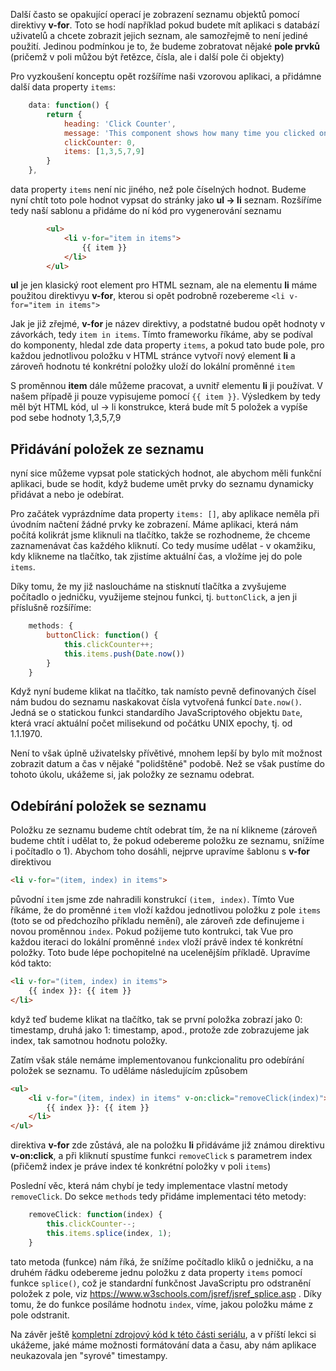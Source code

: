 Další často se opakující operací je zobrazení seznamu objektů pomocí direktivy **v-for**. Toto se hodí například pokud budete mít aplikaci s databází uživatelů a chcete zobrazit jejich seznam, ale samozřejmě to není jediné použití. Jedinou podmínkou je to, že budeme zobratovat nějaké **pole prvků** (pričemž v poli můžou být řetězce, čísla, ale i další pole či objekty)

Pro vyzkoušení konceptu opět rozšíříme naši vzorovou aplikaci, a přidámne další data property `items`:
``` js
    data: function() {
        return {
            heading: 'Click Counter',
            message: 'This component shows how many time you clicked on the button',
            clickCounter: 0,
            items: [1,3,5,7,9]
        }
    },
```
data property `items` není nic jiného, než pole číselných hodnot. Budeme nyní chtít toto pole hodnot vypsat do stránky jako **ul -> li** seznam. Rozšíříme tedy naší sablonu a přidáme do ní kód pro vygenerování seznamu
``` html
        <ul>
            <li v-for="item in items">
                {{ item }}
            </li>
        </ul>
```
**ul** je jen klasický root element pro HTML seznam, ale na elementu **li** máme použitou direktivyu **v-for**, kterou si opět podrobně rozebereme `<li v-for="item in items">`

Jak je již zřejmé, **v-for** je název direktivy, a podstatné budou opět hodnoty v závorkách, tedy `item in items`. Tímto frameworku říkáme, aby se podíval do komponenty, hledal zde data property `items`, a pokud tato bude pole, pro každou jednotlivou položku v HTML stránce vytvoří nový element **li** a zároveň hodnotu té konkrétní položky uloží do lokální proměnné `item`

S proměnnou **item** dále můžeme pracovat, a uvnitř elementu **li** ji používat. V našem případě ji pouze vypisujeme pomocí `{{ item }}`. Výsledkem by tedy měl být HTML kód, ul -> li konstrukce, která bude mít 5 položek a vypíše pod sebe hodnoty 1,3,5,7,9

## Přidávání položek ze seznamu
nyní sice můžeme vypsat pole statických hodnot, ale abychom měli funkční aplikaci, bude se hodit, když budeme umět prvky do seznamu dynamicky přidávat a nebo je odebírat.

Pro začátek vyprázdníme data property `items: []`, aby aplikace neměla při úvodním načtení žádné prvky ke zobrazení. Máme aplikaci, která nám počítá kolikrát jsme kliknuli na tlačítko, takže se rozhodneme, že chceme zaznamenávat čas každého kliknutí. Co tedy musíme udělat - v okamžiku, kdy klikneme na tlačítko, tak zjistíme aktuální čas, a vložíme jej do pole `items`.

Díky tomu, že my již nasloucháme na stisknutí tlačítka a zvyšujeme počítadlo o jedničku, využijeme stejnou funkci, tj. `buttonClick`, a jen ji příslušně rozšíříme:

``` js
    methods: {
        buttonClick: function() {
            this.clickCounter++;
            this.items.push(Date.now())
        }
    }
```
Když nyní budeme klikat na tlačítko, tak namísto pevně definovaných čísel nám budou do seznamu naskakovat čísla vytvořená funkcí `Date.now()`. Jedná se o statickou funkci standardího JavaScriptového objektu `Date`, která vrací aktuální počet milisekund od počátku UNIX epochy, tj. od 1.1.1970.

Není to však úplně uživatelsky přívětivé, mnohem lepší by bylo mít možnost zobrazit datum a čas v nějaké "polidštěné" podobě. Než se však pustíme do tohoto úkolu, ukážeme si, jak položky ze seznamu odebrat.

## Odebírání položek se seznamu
Položku ze seznamu budeme chtít odebrat tím, že na ní klikneme (zároveň budeme chtít i udělat to, že pokud odebereme položku ze seznamu, snížíme i počítadlo o 1). Abychom toho dosáhli, nejprve upravíme šablonu s **v-for** direktivou
``` html
<li v-for="(item, index) in items">
```
původní `item` jsme zde nahradili konstrukcí `(item, index)`. Tímto Vue říkáme, že do proměnné `item` vloží každou jednotlivou položku z pole `items` (toto se od předchozího příkladu nemění), ale zároveň zde definujeme i novou proměnnou `index`. Pokud požijeme tuto kontrukci, tak Vue pro každou iteraci do lokální proměnné `index` vloží právě index té konkrétní položky. Toto bude lépe pochopitelné na ucelenějším příkladě. Upravíme kód takto:
``` html
<li v-for="(item, index) in items">
    {{ index }}: {{ item }}
</li>
```
když teď budeme klikat na tlačítko, tak se první položka zobrazí jako 0: timestamp, druhá jako 1: timestamp, apod., protože zde zobrazujeme jak index, tak samotnou hodnotu položky.

Zatím však stále nemáme implementovanou funkcionalitu pro odebírání položek se seznamu. To uděláme následujícím způsobem
``` html
<ul>
    <li v-for="(item, index) in items" v-on:click="removeClick(index)">
        {{ index }}: {{ item }}
    </li>
</ul>
```
direktiva **v-for** zde zůstává, ale na položku **li** přidáváme již známou direktivu **v-on:click**, a při kliknutí spustíme funkci `removeClick` s parametrem index (přičemž index je práve index té konkrétní položky v poli `items`)

Poslední věc, která nám chybí je tedy implementace vlastní metody `removeClick`. Do sekce `methods` tedy přidáme implementaci této metody:
``` js
    removeClick: function(index) {
        this.clickCounter--;
        this.items.splice(index, 1);
    }
```
tato metoda (funkce) nám říká, že snížíme počítadlo kliků o jedničku, a na druhém řádku odebereme jednu položku z data property `items` pomocí funkce `splice()`, což je standardní funkčnost JavaScriptu pro odstranění položek z pole, viz https://www.w3schools.com/jsref/jsref_splice.asp . Díky tomu, že do funkce posíláme hodnotu `index`, víme, jakou položku máme z pole odstranit.

Na závěr ještě [kompletní zdrojový kód k této části seriálu](https://github.com/becquerel/vue-tutorial/blob/master/example4%20-%20list%20rendering/index.html), a v příští lekci si ukážeme, jaké máme možnosti formátování data a času, aby nám aplikace neukazovala jen "syrové" timestampy.